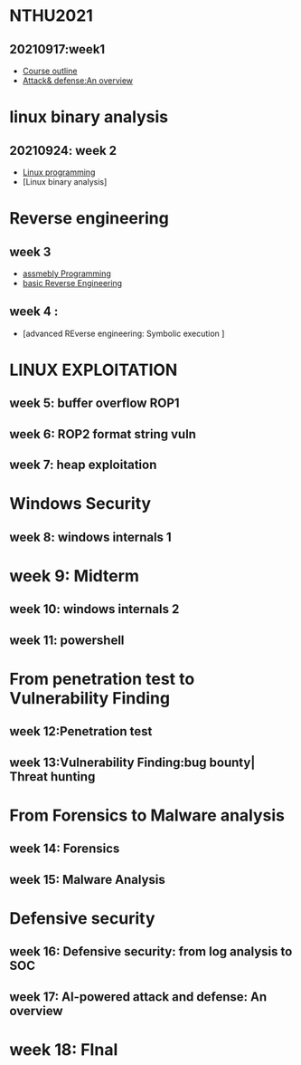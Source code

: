 # NTHU2021

## 20210917:week1

- [Course outline]()
- [Attack& defense:An overview]()

# linux binary analysis

## 20210924: week 2
- [Linux programming]()
- [Linux binary analysis]

# Reverse engineering
## week 3
- [assmebly Programming]()
- [basic Reverse Engineering]()

## week 4 :
- [advanced REverse engineering: Symbolic execution ]

# LINUX EXPLOITATION
## week 5: buffer overflow ROP1 
## week 6: ROP2 format string vuln 
## week 7: heap exploitation

# Windows Security

## week 8: windows internals 1

# week 9: Midterm

## week 10: windows internals 2
## week 11: powershell

# From penetration test to Vulnerability Finding
## week 12:Penetration test
## week 13:Vulnerability Finding:bug bounty| Threat hunting

# From Forensics to Malware analysis
## week 14: Forensics
## week 15: Malware Analysis

# Defensive security
## week 16: Defensive security: from  log analysis to SOC 
## week 17: AI-powered attack and defense: An overview

# week 18: FInal
